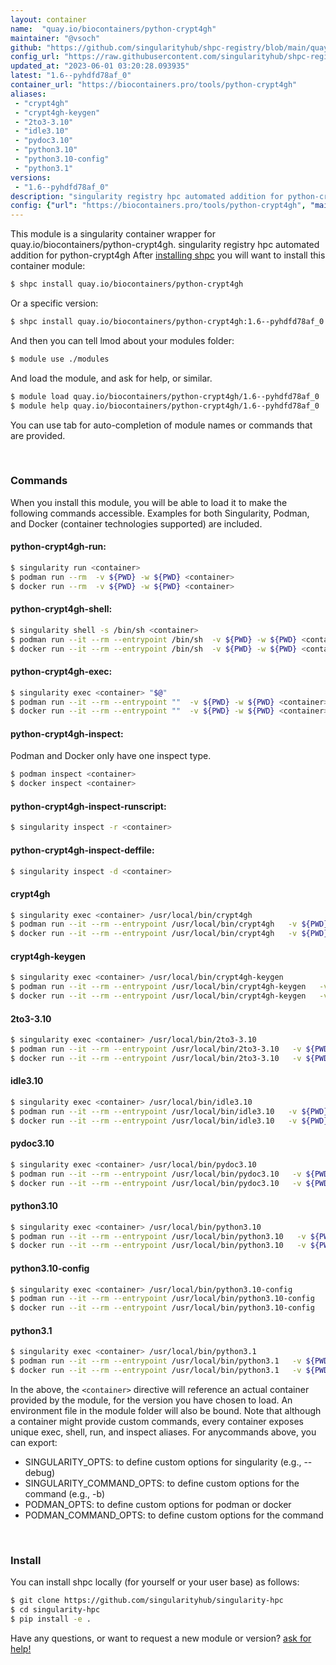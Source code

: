 ```yaml
---
layout: container
name:  "quay.io/biocontainers/python-crypt4gh"
maintainer: "@vsoch"
github: "https://github.com/singularityhub/shpc-registry/blob/main/quay.io/biocontainers/python-crypt4gh/container.yaml"
config_url: "https://raw.githubusercontent.com/singularityhub/shpc-registry/main/quay.io/biocontainers/python-crypt4gh/container.yaml"
updated_at: "2023-06-01 03:20:28.093935"
latest: "1.6--pyhdfd78af_0"
container_url: "https://biocontainers.pro/tools/python-crypt4gh"
aliases:
 - "crypt4gh"
 - "crypt4gh-keygen"
 - "2to3-3.10"
 - "idle3.10"
 - "pydoc3.10"
 - "python3.10"
 - "python3.10-config"
 - "python3.1"
versions:
 - "1.6--pyhdfd78af_0"
description: "singularity registry hpc automated addition for python-crypt4gh"
config: {"url": "https://biocontainers.pro/tools/python-crypt4gh", "maintainer": "@vsoch", "description": "singularity registry hpc automated addition for python-crypt4gh", "latest": {"1.6--pyhdfd78af_0": "sha256:29867f565252ce72682a7fd377812ce9952faa6308940deff0aaf7c4dfe5a576"}, "tags": {"1.6--pyhdfd78af_0": "sha256:29867f565252ce72682a7fd377812ce9952faa6308940deff0aaf7c4dfe5a576"}, "docker": "quay.io/biocontainers/python-crypt4gh", "aliases": {"crypt4gh": "/usr/local/bin/crypt4gh", "crypt4gh-keygen": "/usr/local/bin/crypt4gh-keygen", "2to3-3.10": "/usr/local/bin/2to3-3.10", "idle3.10": "/usr/local/bin/idle3.10", "pydoc3.10": "/usr/local/bin/pydoc3.10", "python3.10": "/usr/local/bin/python3.10", "python3.10-config": "/usr/local/bin/python3.10-config", "python3.1": "/usr/local/bin/python3.1"}}
---
```


This module is a singularity container wrapper for quay.io/biocontainers/python-crypt4gh.
singularity registry hpc automated addition for python-crypt4gh
After [installing shpc](#install) you will want to install this container module:


```bash
$ shpc install quay.io/biocontainers/python-crypt4gh
```

Or a specific version:

```bash
$ shpc install quay.io/biocontainers/python-crypt4gh:1.6--pyhdfd78af_0
```

And then you can tell lmod about your modules folder:

```bash
$ module use ./modules
```

And load the module, and ask for help, or similar.

```bash
$ module load quay.io/biocontainers/python-crypt4gh/1.6--pyhdfd78af_0
$ module help quay.io/biocontainers/python-crypt4gh/1.6--pyhdfd78af_0
```

You can use tab for auto-completion of module names or commands that are provided.

<br>

### Commands

When you install this module, you will be able to load it to make the following commands accessible.
Examples for both Singularity, Podman, and Docker (container technologies supported) are included.

#### python-crypt4gh-run:

```bash
$ singularity run <container>
$ podman run --rm  -v ${PWD} -w ${PWD} <container>
$ docker run --rm  -v ${PWD} -w ${PWD} <container>
```

#### python-crypt4gh-shell:

```bash
$ singularity shell -s /bin/sh <container>
$ podman run --it --rm --entrypoint /bin/sh  -v ${PWD} -w ${PWD} <container>
$ docker run --it --rm --entrypoint /bin/sh  -v ${PWD} -w ${PWD} <container>
```

#### python-crypt4gh-exec:

```bash
$ singularity exec <container> "$@"
$ podman run --it --rm --entrypoint ""  -v ${PWD} -w ${PWD} <container> "$@"
$ docker run --it --rm --entrypoint ""  -v ${PWD} -w ${PWD} <container> "$@"
```

#### python-crypt4gh-inspect:

Podman and Docker only have one inspect type.

```bash
$ podman inspect <container>
$ docker inspect <container>
```

#### python-crypt4gh-inspect-runscript:

```bash
$ singularity inspect -r <container>
```

#### python-crypt4gh-inspect-deffile:

```bash
$ singularity inspect -d <container>
```


#### crypt4gh

```bash
$ singularity exec <container> /usr/local/bin/crypt4gh
$ podman run --it --rm --entrypoint /usr/local/bin/crypt4gh   -v ${PWD} -w ${PWD} <container> -c " $@"
$ docker run --it --rm --entrypoint /usr/local/bin/crypt4gh   -v ${PWD} -w ${PWD} <container> -c " $@"
```


#### crypt4gh-keygen

```bash
$ singularity exec <container> /usr/local/bin/crypt4gh-keygen
$ podman run --it --rm --entrypoint /usr/local/bin/crypt4gh-keygen   -v ${PWD} -w ${PWD} <container> -c " $@"
$ docker run --it --rm --entrypoint /usr/local/bin/crypt4gh-keygen   -v ${PWD} -w ${PWD} <container> -c " $@"
```


#### 2to3-3.10

```bash
$ singularity exec <container> /usr/local/bin/2to3-3.10
$ podman run --it --rm --entrypoint /usr/local/bin/2to3-3.10   -v ${PWD} -w ${PWD} <container> -c " $@"
$ docker run --it --rm --entrypoint /usr/local/bin/2to3-3.10   -v ${PWD} -w ${PWD} <container> -c " $@"
```


#### idle3.10

```bash
$ singularity exec <container> /usr/local/bin/idle3.10
$ podman run --it --rm --entrypoint /usr/local/bin/idle3.10   -v ${PWD} -w ${PWD} <container> -c " $@"
$ docker run --it --rm --entrypoint /usr/local/bin/idle3.10   -v ${PWD} -w ${PWD} <container> -c " $@"
```


#### pydoc3.10

```bash
$ singularity exec <container> /usr/local/bin/pydoc3.10
$ podman run --it --rm --entrypoint /usr/local/bin/pydoc3.10   -v ${PWD} -w ${PWD} <container> -c " $@"
$ docker run --it --rm --entrypoint /usr/local/bin/pydoc3.10   -v ${PWD} -w ${PWD} <container> -c " $@"
```


#### python3.10

```bash
$ singularity exec <container> /usr/local/bin/python3.10
$ podman run --it --rm --entrypoint /usr/local/bin/python3.10   -v ${PWD} -w ${PWD} <container> -c " $@"
$ docker run --it --rm --entrypoint /usr/local/bin/python3.10   -v ${PWD} -w ${PWD} <container> -c " $@"
```


#### python3.10-config

```bash
$ singularity exec <container> /usr/local/bin/python3.10-config
$ podman run --it --rm --entrypoint /usr/local/bin/python3.10-config   -v ${PWD} -w ${PWD} <container> -c " $@"
$ docker run --it --rm --entrypoint /usr/local/bin/python3.10-config   -v ${PWD} -w ${PWD} <container> -c " $@"
```


#### python3.1

```bash
$ singularity exec <container> /usr/local/bin/python3.1
$ podman run --it --rm --entrypoint /usr/local/bin/python3.1   -v ${PWD} -w ${PWD} <container> -c " $@"
$ docker run --it --rm --entrypoint /usr/local/bin/python3.1   -v ${PWD} -w ${PWD} <container> -c " $@"
```



In the above, the `<container>` directive will reference an actual container provided
by the module, for the version you have chosen to load. An environment file in the
module folder will also be bound. Note that although a container
might provide custom commands, every container exposes unique exec, shell, run, and
inspect aliases. For anycommands above, you can export:

 - SINGULARITY_OPTS: to define custom options for singularity (e.g., --debug)
 - SINGULARITY_COMMAND_OPTS: to define custom options for the command (e.g., -b)
 - PODMAN_OPTS: to define custom options for podman or docker
 - PODMAN_COMMAND_OPTS: to define custom options for the command

<br>

### Install

You can install shpc locally (for yourself or your user base) as follows:

```bash
$ git clone https://github.com/singularityhub/singularity-hpc
$ cd singularity-hpc
$ pip install -e .
```

Have any questions, or want to request a new module or version? [ask for help!](https://github.com/singularityhub/singularity-hpc/issues)